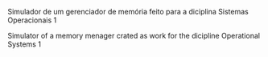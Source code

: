Simulador de um gerenciador de memória feito para a diciplina Sistemas Operacionais 1

Simulator of a memory menager crated as work for the dicipline Operational Systems 1
